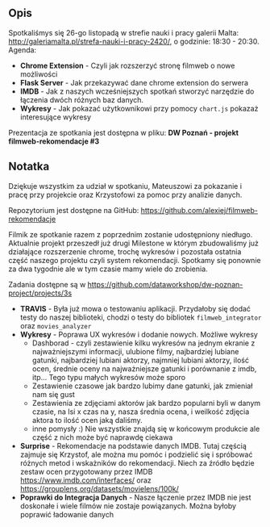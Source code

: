 ## Opis

Spotkaliśmys się 26-go listopadą w strefie nauki i pracy galerii Malta: http://galeriamalta.pl/strefa-nauki-i-pracy-2420/, o godzinie: 18:30 - 20:30. Agenda:

* **Chrome Extension** - Czyli jak rozszerzyć stronę filmweb o nowe możliwości 
* **Flask Server** - Jak przekazywać dane chrome extension do serwera 
* **IMDB** - Jak z naszych wcześniejszych spotkań stworzyć narzędzie do łączenia dwóch różnych baz danych. 
* **Wykresy** - Jak pokazać użytkownikowi przy pomocy `chart.js` pokazaż interesujące wykresy 

Prezentacja ze spotkania jest dostępna w pliku: **DW Poznań - projekt filmweb-rekomendacje #3**

## Notatka

Dziękuje wszystkim za udział w spotkaniu, Mateuszowi za pokazanie i pracę przy projekcie oraz Krzystofowi za pomoc przy analizie danych. 

Repozytorium jest dostępne na GitHub: https://github.com/alexiej/filmweb-rekomendacje

Filmik ze spotkanie razem z poprzednim zostanie udostępniony niedługo. Aktualnie projekt przeszedł już drugi Milestone w którym zbudowaliśmy już działające rozszerzenie chrome, trochę wykresów i pozostała ostatnia część naszego projektu czyli system rekomendacji. Spotkamy się ponownie za dwa tygodnie ale w tym czasie mamy wiele do zrobienia. 

Zadania dostępne są w https://github.com/dataworkshop/dw-poznan-project/projects/3s

* **TRAVIS** - Była już mowa o testowaniu aplikacji. Przydałoby się dodać testy do naszej biblioteki, chodzi o testy do bibliotek `filmweb_integrator` oraz `movies_analyzer` 
* **Wykresy** - Poprawa UX wykresów i dodanie nowych. Możliwe wykresy
  * Dashborad - czyli zestawienie kilku wykresów na jednym ekranie z najważniejszymi informacji, ulubione filmy, najbardziej lubiane gatunki, najbardziej lubiani aktorzy, najmniej lubiani aktorzy, ilość ocen, średnie oceny na najważniejsze gatunki i porównanie z imdb, itp... Tego typu małych wykresów może sporo
  * Zestawienie czasowe jak bardzo lubimy dane gatunki, jak zmieniał nam się gust
  * Zestawienia ze zdjęciami aktorów jak bardzo popularni byli w danym czasie, na Isi x czas na y, nasza średnia ocena, i weilkość zdjęcia aktora to ilość ocen jaką daliśmy.
  * inne pomysły :) Nie wszystkie znajdą się w końcowym produkcie ale część z nich może być naprawdę ciekawa
* **Surprise** - Rekomendacje na podstawie danych IMDB. Tutaj częścią zajmuje się Krzystof, ale można mu pomóc i podzielić się i spróbować różnych metod i wskażników do rekomendacji. Niech za źródło będzie zestaw ocen przygotowany przez IMDB 
  https://www.imdb.com/interfaces/ oraz https://grouplens.org/datasets/movielens/100k/
* **Poprawki do Integracja Danych** - Nasze łączenie przez IMDB nie jest doskonałe i wiele filmów nie zostaje powiązanych. Można byłoby poprawić ładowanie danych
